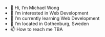 - 👋 Hi, I’m Michael Wong
- 👀 I’m interested in Web Development
- 🌱 I’m currently learning Web Development
- 🏡 I’m located in Gothenburg, Sweden
- 📫 How to reach me TBA

<!---
xmiwon/xmiwon is a ✨ special ✨ repository because its `README.md` (this file) appears on your GitHub profile.
You can click the Preview link to take a look at your changes.
--->
